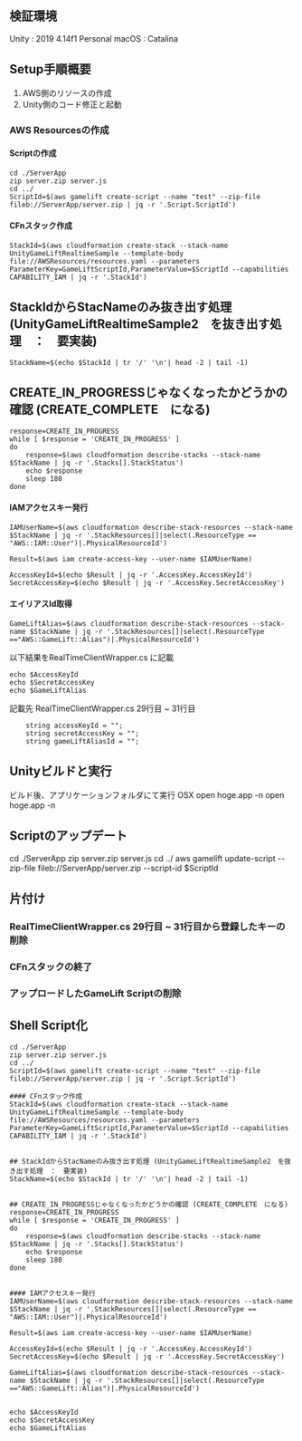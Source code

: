 

## 検証環境
Unity : 2019 4.14f1 Personal
macOS : Catalina

## Setup手順概要
1. AWS側のリソースの作成
2. Unity側のコード修正と起動


### AWS Resourcesの作成
#### Scriptの作成
```
cd ./ServerApp
zip server.zip server.js
cd ../
ScriptId=$(aws gamelift create-script --name "test" --zip-file fileb://ServerApp/server.zip | jq -r '.Script.ScriptId')
```

#### CFnスタック作成
```
StackId=$(aws cloudformation create-stack --stack-name UnityGameLiftRealtimeSample --template-body file://AWSResources/resources.yaml --parameters ParameterKey=GameLiftScriptId,ParameterValue=$ScriptId --capabilities CAPABILITY_IAM | jq -r '.StackId')
```

## StackIdからStacNameのみ抜き出す処理 (UnityGameLiftRealtimeSample2　を抜き出す処理　：　要実装)
```
StackName=$(echo $StackId | tr '/' '\n'| head -2 | tail -1)
```

## CREATE_IN_PROGRESSじゃなくなったかどうかの確認 (CREATE_COMPLETE　になる)
```
response=CREATE_IN_PROGRESS
while [ $response = 'CREATE_IN_PROGRESS' ]
do
    response=$(aws cloudformation describe-stacks --stack-name $StackName | jq -r '.Stacks[].StackStatus')
    echo $response
    sleep 180
done
```

#### IAMアクセスキー発行
```
IAMUserName=$(aws cloudformation describe-stack-resources --stack-name $StackName | jq -r '.StackResources[]|select(.ResourceType == "AWS::IAM::User")|.PhysicalResourceId')

Result=$(aws iam create-access-key --user-name $IAMUserName)

AccessKeyId=$(echo $Result | jq -r '.AccessKey.AccessKeyId')
SecretAccessKey=$(echo $Result | jq -r '.AccessKey.SecretAccessKey')
```

#### エイリアスId取得
```
GameLiftAlias=$(aws cloudformation describe-stack-resources --stack-name $StackName | jq -r '.StackResources[]|select(.ResourceType =="AWS::GameLift::Alias")|.PhysicalResourceId')
```

以下結果をRealTimeClientWrapper.cs に記載
```
echo $AccessKeyId
echo $SecretAccessKey
echo $GameLiftAlias
```

記載先 RealTimeClientWrapper.cs 29行目 ~ 31行目
```
    string accessKeyId = "";
    string secretAccessKey = "";
    string gameLiftAliasId = "";
```

## Unityビルドと実行
ビルド後、アプリケーションフォルダにて実行
OSX
open hoge.app -n
open hoge.app -n


## Scriptのアップデート
cd ./ServerApp
zip server.zip server.js
cd ../
aws gamelift  update-script --zip-file fileb://ServerApp/server.zip --script-id $ScriptId


## 片付け
### RealTimeClientWrapper.cs 29行目 ~ 31行目から登録したキーの削除

### CFnスタックの終了
### アップロードしたGameLift Scriptの削除



## Shell Script化
```
cd ./ServerApp
zip server.zip server.js
cd ../
ScriptId=$(aws gamelift create-script --name "test" --zip-file fileb://ServerApp/server.zip | jq -r '.Script.ScriptId')

#### CFnスタック作成
StackId=$(aws cloudformation create-stack --stack-name UnityGameLiftRealtimeSample --template-body file://AWSResources/resources.yaml --parameters ParameterKey=GameLiftScriptId,ParameterValue=$ScriptId --capabilities CAPABILITY_IAM | jq -r '.StackId')


## StackIdからStacNameのみ抜き出す処理 (UnityGameLiftRealtimeSample2　を抜き出す処理　：　要実装)
StackName=$(echo $StackId | tr '/' '\n'| head -2 | tail -1)


## CREATE_IN_PROGRESSじゃなくなったかどうかの確認 (CREATE_COMPLETE　になる)
response=CREATE_IN_PROGRESS
while [ $response = 'CREATE_IN_PROGRESS' ]
do
    response=$(aws cloudformation describe-stacks --stack-name $StackName | jq -r '.Stacks[].StackStatus')
    echo $response
    sleep 180
done


#### IAMアクセスキー発行
IAMUserName=$(aws cloudformation describe-stack-resources --stack-name $StackName | jq -r '.StackResources[]|select(.ResourceType == "AWS::IAM::User")|.PhysicalResourceId')

Result=$(aws iam create-access-key --user-name $IAMUserName)

AccessKeyId=$(echo $Result | jq -r '.AccessKey.AccessKeyId')
SecretAccessKey=$(echo $Result | jq -r '.AccessKey.SecretAccessKey')

GameLiftAlias=$(aws cloudformation describe-stack-resources --stack-name $StackName | jq -r '.StackResources[]|select(.ResourceType =="AWS::GameLift::Alias")|.PhysicalResourceId')


echo $AccessKeyId
echo $SecretAccessKey
echo $GameLiftAlias
```
